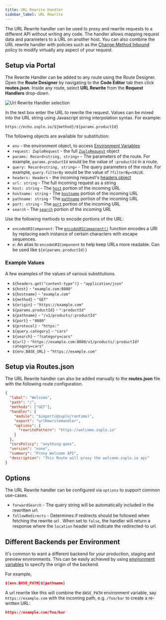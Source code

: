 ```yaml
---
title: URL Rewrite Handler
sidebar_label: URL Rewrite
---
```


The URL Rewrite handler can be used to proxy and rewrite requests to a different API without writing any code. The handler allows mapping request data and parameters to a URL on another host. You can also combine the URL rewrite handler with policies such as the [Change Method Inbound](../policies/change-method-inbound.md) policy to modify virtually any aspect of your request.

## Setup via Portal

The Rewrite Handler can be added to any route using the Route Designer. Open the **Route Designer** by navigating to the <CodeEditorTabIcon /> **Code Editor** tab then click **routes.json**. Inside any route, select **URL Rewrite** from the **Request Handlers** drop-down.

![Url Rewrite Handler selection](../../static/media/url-rewrite-handler-selection.png)

In the text box enter the URL to rewrite the request. Values can be mixed into the URL string using Javascript string interpolation syntax. For example:

```
https://echo.zuplo.io/${method}/${params.productId}
```

The following objects are available for substitution:

- `env` - the environment object, to access [Environment Variables](../deployments/environment-variables.md)
- `request: ZuploRequest` - the full [`ZuploRequest`](../reference/zuplo-request.md) object
- `params: Record<string, string>` - The parameters of the route. For example, `params.productId` would be the value of `:productId` in a route.
- `query: Record<string, string>` - The query parameters of the route. For example, `query.filterBy` would be the value of `?filterBy=VALUE`.
- `headers: Headers` - the incoming request's [headers object](https://developer.mozilla.org/en-US/docs/Web/API/Headers)
- `url: string` - The full incoming request as a string
- `host: string` - The [`host`](https://developer.mozilla.org/en-US/docs/Web/API/URL/host) portion of the incoming URL
- `hostname: string` - The [`hostname`](https://developer.mozilla.org/en-US/docs/Web/API/URL/hostname) portion of the incoming URL
- `pathname: string` - The [`pathname`](https://developer.mozilla.org/en-US/docs/Web/API/URL/pathname) portion of the incoming URL
- `port: string` - The [`port`](https://developer.mozilla.org/en-US/docs/Web/API/URL/port) portion of the incoming URL
- `search` - The [`search`](https://developer.mozilla.org/en-US/docs/Web/API/URL/search) portion of the incoming URL

Use the following methods to encode portions of the URL:

- `encodeURIComponent`: The [`encodeURIComponent()`](https://developer.mozilla.org/en-US/docs/Web/JavaScript/Reference/Global_Objects/encodeURIComponent) function encodes a URI by replacing each instance of certain characters with escape sequences.
- `e`: An alias to `encodeURIComponent` to help keep URLs more readable. Can be used like `${e(params.productId)}`

### Example Values

A few examples of the values of various substitutions.

- `${headers.get("content-type")}` - `"application/json"`
- `${host}` - `"example.com:8080"`
- `${hostname}` - `"example.com"`
- `${method}` - `"GET"`
- `${origin}` - `"https://example.com"`
- `${params.productId}` - `":productId"`
- `${pathname}` - `"/v1/products/:productId"`
- `${port}` - `"8080"`
- `${protocol}` - `"https:"`
- `${query.category}` - `"cars"`
- `${search}` - `"?category=cars"`
- `${url}` - `"https://example.com:8080/v1/products/:productId?category=cars"`
- `${env.BASE_URL}` - `"https://example.com"`

## Setup via Routes.json

The URL Rewrite handler can also be added manually to the **routes.json** file with the following route configuration.

```json
{
  "label": "Welcome",
  "path": "/",
  "methods": ["GET"],
  "handler": {
    "module": "$import(@zuplo/runtime)",
    "export": "urlRewriteHandler",
    "options": {
      "rewritePattern": "https://welcome.zuplo.io"
    }
  },
  "corsPolicy": "anything-goes",
  "version": "none",
  "summary": "Proxy Welcome API",
  "description": "This Route will proxy the welcome.zuplo.io api"
}
```

## Options

The URL Rewrite handler can be configured via `options` to support common use-cases.

- `forwardSearch` - The query string will be automatically included in the rewritten url.
- `followRedirects` - Determines if redirects should be followed when fetching the rewrite url . When set to `false`, the handler will return a response where the `location` header will indicate the redirected-to url.

## Different Backends per Environment

It's common to want a different backend for your production, staging and preview environments. This can be easily achieved by using [environment variables](../deployments/environment-variables.md) to specify the origin of the backend.

For example,

```json
${env.BASE_PATH}${pathname}
```

A url rewrite like this will combine the `BASE_PATH` environment variable, say `https://example.com` with the incoming path, e.g. `/foo/bar` to create a re-written URL:

```json
https://example.com/foo/bar
```
